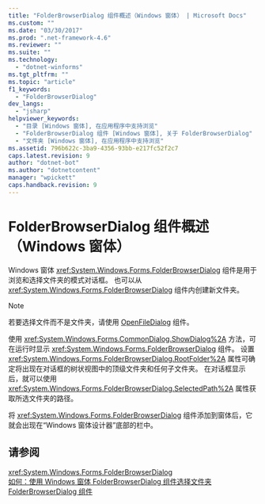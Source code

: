 ```yaml
---
title: "FolderBrowserDialog 组件概述（Windows 窗体） | Microsoft Docs"
ms.custom: ""
ms.date: "03/30/2017"
ms.prod: ".net-framework-4.6"
ms.reviewer: ""
ms.suite: ""
ms.technology: 
  - "dotnet-winforms"
ms.tgt_pltfrm: ""
ms.topic: "article"
f1_keywords: 
  - "FolderBrowserDialog"
dev_langs: 
  - "jsharp"
helpviewer_keywords: 
  - "目录 [Windows 窗体], 在应用程序中支持浏览"
  - "FolderBrowserDialog 组件 [Windows 窗体], 关于 FolderBrowserDialog"
  - "文件夹 [Windows 窗体], 在应用程序中支持浏览"
ms.assetid: 796b622c-3ba9-4356-93bb-e217fc52f2c7
caps.latest.revision: 9
author: "dotnet-bot"
ms.author: "dotnetcontent"
manager: "wpickett"
caps.handback.revision: 9
---
```

# FolderBrowserDialog 组件概述（Windows 窗体）
Windows 窗体 <xref:System.Windows.Forms.FolderBrowserDialog> 组件是用于浏览和选择文件夹的模式对话框。  也可以从 <xref:System.Windows.Forms.FolderBrowserDialog> 组件内创建新文件夹。  
  
> [!NOTE]
>  若要选择文件而不是文件夹，请使用 [OpenFileDialog](../../../../docs/framework/winforms/controls/openfiledialog-component-windows-forms.md) 组件。  
  
 使用 <xref:System.Windows.Forms.CommonDialog.ShowDialog%2A> 方法，可在运行时显示 <xref:System.Windows.Forms.FolderBrowserDialog> 组件。  设置 <xref:System.Windows.Forms.FolderBrowserDialog.RootFolder%2A> 属性可确定将出现在对话框的树状视图中的顶级文件夹和任何子文件夹。  在对话框显示后，就可以使用 <xref:System.Windows.Forms.FolderBrowserDialog.SelectedPath%2A> 属性获取所选文件夹的路径。  
  
 将 <xref:System.Windows.Forms.FolderBrowserDialog> 组件添加到窗体后，它就会出现在“Windows 窗体设计器”底部的栏中。  
  
## 请参阅  
 <xref:System.Windows.Forms.FolderBrowserDialog>   
 [如何：使用 Windows 窗体 FolderBrowserDialog 组件选择文件夹](../../../../docs/framework/winforms/controls/how-to-choose-folders-with-the-windows-forms-folderbrowserdialog-component.md)   
 [FolderBrowserDialog 组件](../../../../docs/framework/winforms/controls/folderbrowserdialog-component-windows-forms.md)